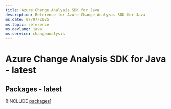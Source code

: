 ```yaml
---
title: Azure Change Analysis SDK for Java
description: Reference for Azure Change Analysis SDK for Java
ms.date: 07/07/2025
ms.topic: reference
ms.devlang: java
ms.service: changeanalysis
---
```

# Azure Change Analysis SDK for Java - latest
## Packages - latest
[!INCLUDE [packages](change-analysis-index.md)]
